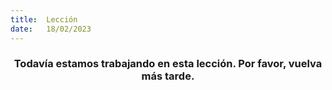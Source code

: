 ```yaml
---
title:  Lección
date:   18/02/2023
---
```


### <center>Todavía estamos trabajando en esta lección. Por favor, vuelva más tarde.</center>